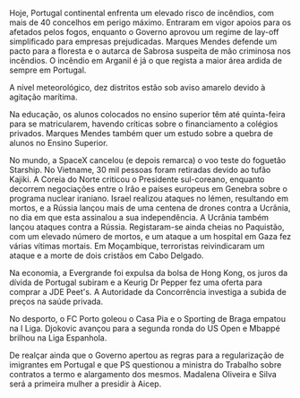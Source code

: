 Hoje, Portugal continental enfrenta um elevado risco de incêndios, com mais de 40 concelhos em perigo máximo. Entraram em vigor apoios para os afetados pelos fogos, enquanto o Governo aprovou um regime de lay-off simplificado para empresas prejudicadas. Marques Mendes defende um pacto para a floresta e o autarca de Sabrosa suspeita de mão criminosa nos incêndios. O incêndio em Arganil é já o que regista a maior área ardida de sempre em Portugal.

A nível meteorológico, dez distritos estão sob aviso amarelo devido à agitação marítima.

Na educação, os alunos colocados no ensino superior têm até quinta-feira para se matricularem, havendo críticas sobre o financiamento a colégios privados. Marques Mendes também quer um estudo sobre a quebra de alunos no Ensino Superior.

No mundo, a SpaceX cancelou (e depois remarca) o voo teste do foguetão Starship. No Vietname, 30 mil pessoas foram retiradas devido ao tufão Kajiki. A Coreia do Norte criticou o Presidente sul-coreano, enquanto decorrem negociações entre o Irão e países europeus em Genebra sobre o programa nuclear iraniano. Israel realizou ataques no Iémen, resultando em mortos, e a Rússia lançou mais de uma centena de drones contra a Ucrânia, no dia em que esta assinalou a sua independência. A Ucrânia também lançou ataques contra a Rússia. Registaram-se ainda cheias no Paquistão, com um elevado número de mortos, e um ataque a um hospital em Gaza fez várias vítimas mortais. Em Moçambique, terroristas reivindicaram um ataque e a morte de dois cristãos em Cabo Delgado.

Na economia, a Evergrande foi expulsa da bolsa de Hong Kong, os juros da dívida de Portugal subiram e a Keurig Dr Pepper fez uma oferta para comprar a JDE Peet's. A Autoridade da Concorrência investiga a subida de preços na saúde privada.

No desporto, o FC Porto goleou o Casa Pia e o Sporting de Braga empatou na I Liga. Djokovic avançou para a segunda ronda do US Open e Mbappé brilhou na Liga Espanhola.

De realçar ainda que o Governo apertou as regras para a regularização de imigrantes em Portugal e que PS questionou a ministra do Trabalho sobre contratos a termo e alargamento dos mesmos. Madalena Oliveira e Silva será a primeira mulher a presidir à Aicep.
